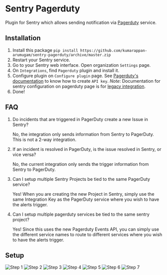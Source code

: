 # Sentry Pagerduty

Plugin for Sentry which allows sending notification via  [Pagerduty](https://www.pagerduty.com/) service.

## Installation

1.  Install this package
	`pip install https://github.com/kumarappan-arumugam/sentry-pagerduty/archive/master.zip`
2.  Restart your Sentry service.
3.  Go to your Sentry web interface. Open  organization `Settings`  page.
4.  On  `Integrations`, find  `Pagerduty`  plugin and install it.
5.  Configure plugin on  `Configure plugin`  page.
    See  [Pagerduty's documentation](https://www.pagerduty.com/docs/guides/sentry-integration-guide/)  to know how to create  `API key`.
    *Note*: Documentation for sentry configuration on pagerduty page is for [legacy integration](https://help.sentry.io/hc/en-us/articles/360003063454-What-are-Global-versus-Legacy-integrations).
6.  Done!

## FAQ

1. Do incidents that are triggered in PagerDuty create a new Issue in Sentry?

	No, the integration only sends information from Sentry to PagerDuty. This is not a 2-way integration.

2. If an incident is resolved in PagerDuty, is the issue resolved in Sentry, or vice versa?

	No, the current integration only sends the trigger information from Sentry to PagerDuty.

3. Can I setup multiple Sentry Projects be tied to the same PagerDuty service?

	Yes! When you are creating the new Project in Sentry, simply use the same Integration Key as the PagerDuty service where you wish to have the alerts trigger.

4. Can I setup multiple pagerduty services be tied to the same sentry project?

	Yes! Since this uses the new Pagerduty Events API, you can simply use the different service names to route to different services where you wish to have the alerts trigger.

## Setup

![Step 1](images/Step-1.png?raw=true "Step 1")
![Step 2](images/Step-2.png?raw=true "Step 2")
![Step 3](images/Step-3.png?raw=true "Step 3")
![Step 4](images/Step-4.png?raw=true "Step 4")
![Step 5](images/Step-5.png?raw=true "Step 5")
![Step 6](images/Step-6.png?raw=true "Step 6")
![Step 7](images/Step-7.png?raw=true "Step 7")
